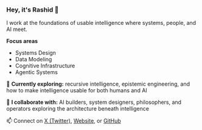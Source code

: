 ### Hey, it's **Rashid** 👋  

I work at the foundations of usable intelligence where systems, people, and AI meet.  

**Focus areas**  
- Systems Design  
- Data Modeling  
- Cognitive Infrastructure  
- Agentic Systems

🌱 **Currently exploring:** recursive intelligence, epistemic engineering, and how to make intelligence usable for both humans and AI  

🤝 **I collaborate with:** AI builders, system designers, philosophers, and operators exploring the architecture beneath intelligence  

📫 Connect on [X (Twitter)](https://x.com/rashidazarang), [Website](https://rashidazarang.com), or [GitHub](https://github.com/rashidazarang)  
